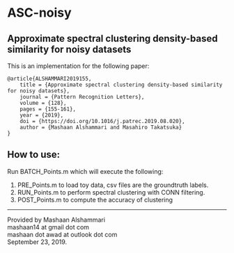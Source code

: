 # ASC-noisy

## 	Approximate spectral clustering density-based similarity for noisy datasets
This is an implementation for the following paper:
```
@article{ALSHAMMARI2019155,
	title = {Approximate spectral clustering density-based similarity for noisy datasets},
	journal = {Pattern Recognition Letters},
	volume = {128},
	pages = {155-161},
	year = {2019},
	doi = {https://doi.org/10.1016/j.patrec.2019.08.020},
	author = {Mashaan Alshammari and Masahiro Takatsuka}
}
```

## How to use:

Run BATCH_Points.m which will execute the following:
1.	PRE_Points.m to load toy data, csv files are the groundtruth labels.
2.	RUN_Points.m to perform spectral clustering with CONN filtering.
3.	POST_Points.m to compute the accuracy of clustering

---
Provided by Mashaan Alshammari<br/>
mashaan14 at gmail dot com<br/>
mashaan dot awad at outlook dot com<br/>
September 23, 2019.
